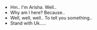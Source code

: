 - Hm.. 
I'm Arisha. Well..
- Why am I here? Because..
- Well, well, well.. To tell you something..
- Stand with Uk.....
